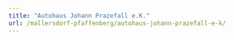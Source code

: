 ```yaml
---
title: "Autohaus Johann Prazefall e.K."
url: /mallersdorf-pfaffenberg/autohaus-johann-prazefall-e-k/
---
```

